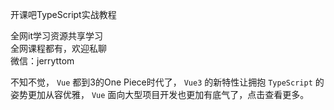 开课吧TypeScript实战教程

全网it学习资源共享学习<br>全网课程都有，欢迎私聊<br>微信：jerryttom<br>

不知不觉，&nbsp;<code>Vue</code>&nbsp;都到3的One Piece时代了，&nbsp;<code>Vue3</code>&nbsp;的新特性让拥抱&nbsp;<code>TypeScript</code>&nbsp;的姿势更加从容优雅，&nbsp;<code>Vue</code>&nbsp;面向大型项目开发也更加有底气了，<a>点击</a><a>查看</a><a>更多</a>。